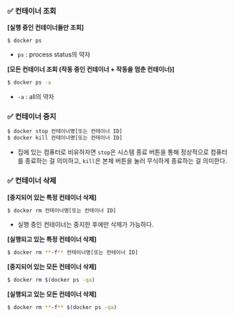 ### ✅ 컨테이너 조회

**[실행 중인 컨테이너들만 조회]**

```
$ docker ps
```

- `ps` : process status의 약자

**[모든 컨테이너 조회 (작동 중인 컨테이너 + 작동을 멈춘 컨테이너)]**

```bash
$ docker ps -a
```

- `-a` : all의 약자

### ✅ 컨테이너 중지

```bash
$ docker stop 컨테이너명[또는 컨테이너 ID]
$ docker kill 컨테이너명[또는 컨테이너 ID]
```

- 집에 있는 컴퓨터로 비유하자면 `stop`은 시스템 종료 버튼을 통해 정상적으로 컴퓨터를 종료하는 걸 의미하고, `kill`은 본체 버튼을 눌러 무식하게 종료하는 걸 의미한다.

### ✅ 컨테이너 삭제

**[중지되어 있는 특정 컨테이너 삭제]**

```bash
$ docker rm 컨테이너명[또는 컨테이너 ID]
```

- 실행 중인 컨테이너는 중지한 후에만 삭제가 가능하다.

**[실행되고 있는 특정 컨테이너 삭제]**

```bash
$ docker rm **-f** 컨테이너명[또는 컨테이너 ID]
```

**[중지되어 있는 모든 컨테이너 삭제]**

```bash
$ docker rm $(docker ps -qa)
```

**[실행되고 있는 모든 컨테이너 삭제]**

```bash
$ docker rm **-f** $(docker ps -qa)
```
